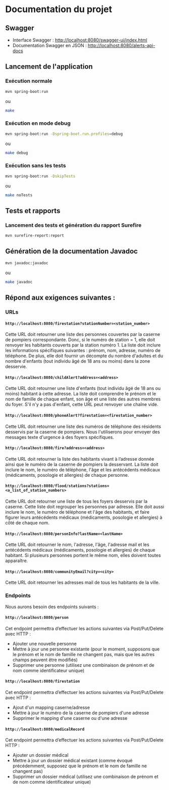 
# Documentation du projet

## Swagger
- Interface Swagger : [http://localhost:8080/swagger-ui/index.html](http://localhost:8080/swagger-ui/index.html)
- Documentation Swagger en JSON : [http://localhost:8080/alerts-api-docs](http://localhost:8080/alerts-api-docs)

## Lancement de l'application

### Exécution normale
```sh
mvn spring-boot:run
```
ou
```sh
make 
```

### Exécution en mode debug
```sh
mvn spring-boot:run -Dspring-boot.run.profiles=debug
```
ou 
```sh
make debug 
```
### Exécution sans les tests
```sh
mvn spring-boot:run -DskipTests
```
ou
```sh
make noTests
```


## Tests et rapports

### Lancement des tests et génération du rapport Surefire
```sh
mvn surefire-report:report
```

## Génération de la documentation Javadoc
```sh
mvn javadoc:javadoc
```
ou
```sh
make javadoc
```

## Répond aux exigences suivantes :

### URLs

#### `http://localhost:8080/firestation?stationNumber=<station_number>`

Cette URL doit retourner une liste des personnes couvertes par la caserne de pompiers correspondante. Donc, si le numéro de station = 1, elle doit renvoyer les habitants couverts par la station numéro 1. La liste doit inclure les informations spécifiques suivantes : prénom, nom, adresse, numéro de téléphone. De plus, elle doit fournir un décompte du nombre d'adultes et du nombre d'enfants (tout individu âgé de 18 ans ou moins) dans la zone desservie.

#### `http://localhost:8080/childAlert?address=<address>`

Cette URL doit retourner une liste d'enfants (tout individu âgé de 18 ans ou moins) habitant à cette adresse. La liste doit comprendre le prénom et le nom de famille de chaque enfant, son âge et une liste des autres membres du foyer. S'il n'y a pas d'enfant, cette URL peut renvoyer une chaîne vide.

#### `http://localhost:8080/phoneAlert?firestation=<firestation_number>`

Cette URL doit retourner une liste des numéros de téléphone des résidents desservis par la caserne de pompiers. Nous l'utiliserons pour envoyer des messages texte d'urgence à des foyers spécifiques.

#### `http://localhost:8080/fire?address=<address>`

Cette URL doit retourner la liste des habitants vivant à l’adresse donnée ainsi que le numéro de la caserne de pompiers la desservant. La liste doit inclure le nom, le numéro de téléphone, l'âge et les antécédents médicaux (médicaments, posologie et allergies) de chaque personne.

#### `http://localhost:8080/flood/stations?stations=<a_list_of_station_numbers>`

Cette URL doit retourner une liste de tous les foyers desservis par la caserne. Cette liste doit regrouper les personnes par adresse. Elle doit aussi inclure le nom, le numéro de téléphone et l'âge des habitants, et faire figurer leurs antécédents médicaux (médicaments, posologie et allergies) à côté de chaque nom.

#### `http://localhost:8080/personInfo?lastName=<lastName>`

Cette URL doit retourner le nom, l'adresse, l'âge, l'adresse mail et les antécédents médicaux (médicaments, posologie et allergies) de chaque habitant. Si plusieurs personnes portent le même nom, elles doivent toutes apparaître.

#### `http://localhost:8080/communityEmail?city=<city>`

Cette URL doit retourner les adresses mail de tous les habitants de la ville.

### Endpoints

Nous aurons besoin des endpoints suivants :

#### `http://localhost:8080/person`

Cet endpoint permettra d’effectuer les actions suivantes via Post/Put/Delete avec HTTP :
- Ajouter une nouvelle personne
- Mettre à jour une personne existante (pour le moment, supposons que le prénom et le nom de famille ne changent pas, mais que les autres champs peuvent être modifiés)
- Supprimer une personne (utilisez une combinaison de prénom et de nom comme identificateur unique)

#### `http://localhost:8080/firestation`

Cet endpoint permettra d’effectuer les actions suivantes via Post/Put/Delete avec HTTP :
- Ajout d'un mapping caserne/adresse
- Mettre à jour le numéro de la caserne de pompiers d'une adresse
- Supprimer le mapping d'une caserne ou d'une adresse

#### `http://localhost:8080/medicalRecord`

Cet endpoint permettra d’effectuer les actions suivantes via Post/Put/Delete HTTP :
- Ajouter un dossier médical
- Mettre à jour un dossier médical existant (comme évoqué précédemment, supposez que le prénom et le nom de famille ne changent pas)
- Supprimer un dossier médical (utilisez une combinaison de prénom et de nom comme identificateur unique)
